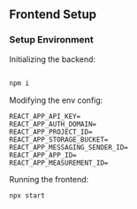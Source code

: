 ## Frontend Setup

### Setup Environment

Initializing the backend:

```bash

npm i

```

Modifying the env config:

```
REACT_APP_API_KEY=
REACT_APP_AUTH_DOMAIN=
REACT_APP_PROJECT_ID=
REACT_APP_STORAGE_BUCKET=
REACT_APP_MESSAGING_SENDER_ID=
REACT_APP_APP_ID=
REACT_APP_MEASUREMENT_ID=
```

Running the frontend:

```bash
npx start
```
